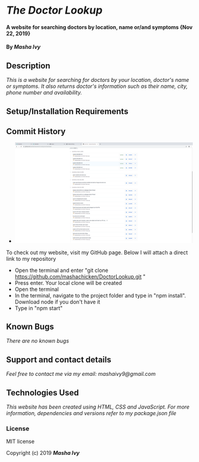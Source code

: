 # _The Doctor Lookup_

#### A website for searching doctors by location, name or/and symptoms {Nov 22, 2019}

#### By _**Masha Ivy**_

## Description

_This is a website for searching for doctors by your location, doctor's name or symptoms. It also returns doctor's information such as their name, city, phone number and availability._

## Setup/Installation Requirements

## Commit History

* ![Screenshot](screen.png)

To check out my website, visit my GitHub page. Below I will attach a direct link to my repository

* Open the terminal and enter "git clone https://github.com/mashachicken/DoctorLookup.git "
* Press enter. Your local clone will be created
* Open the terminal
* In the terminal, navigate to the project folder and type in "npm install". Download node if you don't have it
* Type in "npm start"

## Known Bugs

_There are no known bugs_

## Support and contact details

_Feel free to contact me via my email:
mashaivy9@gmail.com_

## Technologies Used

_This website has been created using HTML, CSS and JavaScript. For more information, dependencies and versions refer to my package.json file_

### License
MIT license

Copyright (c) 2019 **_Masha Ivy_**
